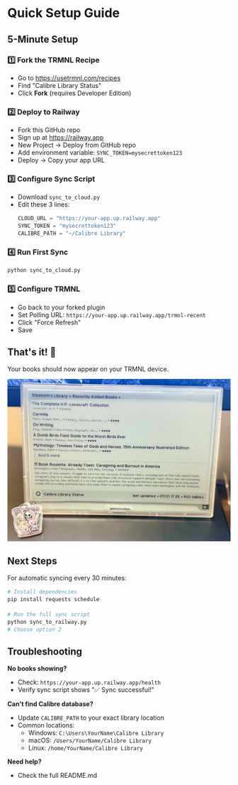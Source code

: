 # Quick Setup Guide

## 5-Minute Setup

### 1️⃣ Fork the TRMNL Recipe
- Go to https://usetrmnl.com/recipes
- Find "Calibre Library Status"
- Click **Fork** (requires Developer Edition)

### 2️⃣ Deploy to Railway
- Fork this GitHub repo
- Sign up at https://railway.app
- New Project → Deploy from GitHub repo
- Add environment variable: `SYNC_TOKEN=mysecrettoken123`
- Deploy → Copy your app URL

### 3️⃣ Configure Sync Script
- Download `sync_to_cloud.py`
- Edit these 3 lines:
  ```python
  CLOUD_URL = "https://your-app.up.railway.app"
  SYNC_TOKEN = "mysecrettoken123"
  CALIBRE_PATH = "~/Calibre Library"
  ```

### 4️⃣ Run First Sync
```bash
python sync_to_cloud.py
```

### 5️⃣ Configure TRMNL
- Go back to your forked plugin
- Set Polling URL: `https://your-app.up.railway.app/trmnl-recent`
- Click "Force Refresh"
- Save

## That's it! 🎉

Your books should now appear on your TRMNL device.

![TRMNL Calibre Display MockUp](https://github.com/goodlibbin/trmnl-calibre-template/blob/main/calibrelive.jpeg)

## Next Steps

For automatic syncing every 30 minutes:
```bash
# Install dependencies
pip install requests schedule

# Run the full sync script
python sync_to_railway.py
# Choose option 2
```

## Troubleshooting

**No books showing?**
- Check: `https://your-app.up.railway.app/health`
- Verify sync script shows "✅ Sync successful!"

**Can't find Calibre database?**
- Update `CALIBRE_PATH` to your exact library location
- Common locations:
  - Windows: `C:\Users\YourName\Calibre Library`
  - macOS: `/Users/YourName/Calibre Library`
  - Linux: `/home/YourName/Calibre Library`

**Need help?**
- Check the full README.md
